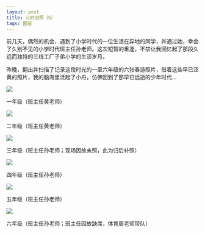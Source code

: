 ```yaml
---
layout: post
title: 儿时旧照（5）
tags: 图记
---
```


前几天，偶然的机会，遇到了小学时代的一位生活在异地的同学，并通过她，幸会了久别不见的小学时代班主任孙老师。这次短暂的重逢，不禁让我回忆起了那段久远而独特的三线工厂子弟小学的生活岁月。

昨晚，翻出并扫描了记录这段时光的一至六年级的六张春游照片，借着这些早已泛黄的照片，我的脑海里泛起了小舟，仿佛回到了那早已远逝的少年时代…

![](http://image.cpxxpc.com/jiuzhao5-1.jpg-700)

一年级（班主任黄老师）

![](http://image.cpxxpc.com/jiuzhao5-2.jpg-700)

二年级（班主任黄老师）

![](http://image.cpxxpc.com/jiuzhao5-3.jpg-700)

三年级（班主任孙老师；现场因故未照，此为归后补照）

![](http://image.cpxxpc.com/jiuzhao5-4.jpg-700)

四年级（班主任孙老师）

![](http://image.cpxxpc.com/jiuzhao5-5.jpg-700)

五年级（班主任孙老师）

![](http://image.cpxxpc.com/jiuzhao5-6.jpg-700)

六年级（班主任孙老师；班主任因故缺席，体育周老师带队）
